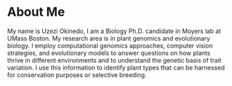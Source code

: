 # About Me

My name is Uzezi Okinedo, I am a Biology Ph.D. candidate in Moyers lab at UMass Boston. My research area is in plant genomics and evolutionary biology. I employ computational genomics approaches, computer vision strategies, and evolutionary models to answer questions on how plants thrive in different environments and to understand the genetic basis of trait variation. I use this information to identify plant types that can be harnessed for conservation purposes or selective breeding. 

